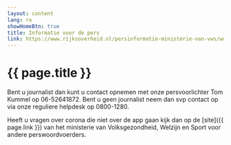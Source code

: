 ```yaml
---
layout: content
lang: ro
showHomeBtn: true
title: Informatie voor de pers
link: https://www.rijksoverheid.nl/persinformatie-ministerie-van-vws/woordvoerders
---
```


# {{ page.title }}

Bent u journalist dan kunt u contact opnemen met onze persvoorlichter Tom Kummel op 06-52641872. Bent u geen journalist neem dan svp contact op via onze reguliere helpdesk op 0800-1280.

Heeft u vragen over corona die niet over de app gaan kijk dan op de [site]({{ page.link }}) van het ministerie van Volksgezondheid, Welzijn en Sport voor andere perswoordvoerders.

